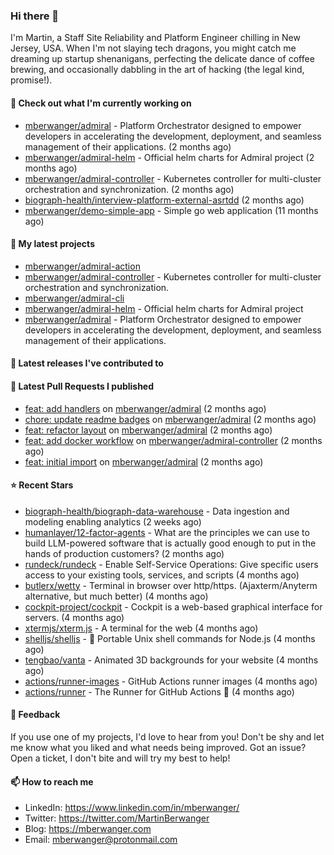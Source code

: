 ### Hi there 👋

I'm Martin, a Staff Site Reliability and Platform Engineer chilling in New Jersey, USA. When I'm not slaying tech dragons, you might catch me dreaming up startup shenanigans, perfecting the delicate dance of coffee brewing, and occasionally dabbling in the art of hacking (the legal kind, promise!). 

#### 👷 Check out what I'm currently working on

- [mberwanger/admiral](https://github.com/mberwanger/admiral) - Platform Orchestrator designed to empower developers in accelerating the development, deployment, and seamless management of their applications. (2 months ago)
- [mberwanger/admiral-helm](https://github.com/mberwanger/admiral-helm) - Official helm charts for Admiral project (2 months ago)
- [mberwanger/admiral-controller](https://github.com/mberwanger/admiral-controller) - Kubernetes controller for multi-cluster orchestration and synchronization. (2 months ago)
- [biograph-health/interview-platform-external-asrtdd](https://github.com/biograph-health/interview-platform-external-asrtdd) (2 months ago)
- [mberwanger/demo-simple-app](https://github.com/mberwanger/demo-simple-app) - Simple go web application (11 months ago)

#### 🌱 My latest projects

- [mberwanger/admiral-action](https://github.com/mberwanger/admiral-action)
- [mberwanger/admiral-controller](https://github.com/mberwanger/admiral-controller) - Kubernetes controller for multi-cluster orchestration and synchronization.
- [mberwanger/admiral-cli](https://github.com/mberwanger/admiral-cli)
- [mberwanger/admiral-helm](https://github.com/mberwanger/admiral-helm) - Official helm charts for Admiral project
- [mberwanger/admiral](https://github.com/mberwanger/admiral) - Platform Orchestrator designed to empower developers in accelerating the development, deployment, and seamless management of their applications.

#### 🔭 Latest releases I've contributed to


#### 🔨 Latest Pull Requests I published

- [feat: add handlers](https://github.com/mberwanger/admiral/pull/33) on [mberwanger/admiral](https://github.com/mberwanger/admiral) (2 months ago)
- [chore: update readme badges](https://github.com/mberwanger/admiral/pull/28) on [mberwanger/admiral](https://github.com/mberwanger/admiral) (2 months ago)
- [feat: refactor layout](https://github.com/mberwanger/admiral/pull/24) on [mberwanger/admiral](https://github.com/mberwanger/admiral) (2 months ago)
- [feat: add docker workflow](https://github.com/mberwanger/admiral-controller/pull/1) on [mberwanger/admiral-controller](https://github.com/mberwanger/admiral-controller) (2 months ago)
- [feat: initial import](https://github.com/mberwanger/admiral/pull/1) on [mberwanger/admiral](https://github.com/mberwanger/admiral) (2 months ago)

#### ⭐ Recent Stars

- [biograph-health/biograph-data-warehouse](https://github.com/biograph-health/biograph-data-warehouse) - Data ingestion and modeling enabling analytics (2 weeks ago)
- [humanlayer/12-factor-agents](https://github.com/humanlayer/12-factor-agents) - What are the principles we can use to build LLM-powered software that is actually good enough to put in the hands of production customers? (2 months ago)
- [rundeck/rundeck](https://github.com/rundeck/rundeck) - Enable Self-Service Operations: Give specific users access to your existing tools, services, and scripts (4 months ago)
- [butlerx/wetty](https://github.com/butlerx/wetty) - Terminal in browser over http/https. (Ajaxterm/Anyterm alternative, but much better) (4 months ago)
- [cockpit-project/cockpit](https://github.com/cockpit-project/cockpit) - Cockpit is a web-based graphical interface for servers. (4 months ago)
- [xtermjs/xterm.js](https://github.com/xtermjs/xterm.js) - A terminal for the web (4 months ago)
- [shelljs/shelljs](https://github.com/shelljs/shelljs) - :shell: Portable Unix shell commands for Node.js (4 months ago)
- [tengbao/vanta](https://github.com/tengbao/vanta) - Animated 3D backgrounds for your website (4 months ago)
- [actions/runner-images](https://github.com/actions/runner-images) - GitHub Actions runner images (4 months ago)
- [actions/runner](https://github.com/actions/runner) - The Runner for GitHub Actions :rocket: (4 months ago)

#### 💬 Feedback

If you use one of my projects, I'd love to hear from you! Don't be shy and let me know what you liked and what needs being improved. Got an issue? Open a ticket, I don't bite and will try my best to help!

#### 📫 How to reach me

- LinkedIn: https://www.linkedin.com/in/mberwanger/
- Twitter: https://twitter.com/MartinBerwanger
- Blog: https://mberwanger.com
- Email: mberwanger@protonmail.com
